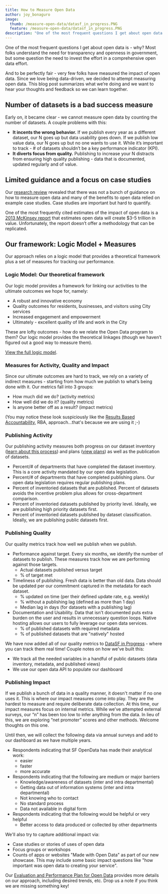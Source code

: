 ```yaml
---
title: How to Measure Open Data
author: joy_bonaguro
image:
  thumb: /measure-open-data/datasf_in_progress.PNG
  feature: /measure-open-data/datasf_in_progress.PNG
description: "One of the most frequent questions I get about open data is - why? Most folks understand the need for transparency and openness in government, but some question the need to invest the effort in a comprehensive open data effort."
---
```


One of the most frequent questions I get about open data is - why? Most folks understand the need for transparency and openness in government, but some question the need to invest the effort in a comprehensive open data effort.

And to be perfectly fair - very few folks have measured the impact of open data. Since we love being data-driven, we decided to attempt measuring open data. This blog post summarizes what we’re doing and we want to hear your thoughts and feedback so we can learn together.

## Number of datasets is a bad success measure

Early on, it became clear - we cannot measure open data by counting the number of datasets. A couple problems with this:

 - **It incents the wrong behavior.** If we publish every year as a different dataset, our N goes up but data usability goes down. If we publish low value data, our N goes up but no one wants to use it. While it’s important to track - # of datasets shouldn’t be a key performance indicator (KPI).
 - **It diverts focus from quality.** Publishing to increase your N distracts from ensuring high quality publishing - data that is documented, updated regularly and of value.

## Limited guidance and a focus on case studies
Our [research review](https://docs.google.com/document/d/1pEKAkSVPgr2-HMUoYcQe-jFD3wViEk_DzalCQp4bxUA/edit?usp=sharing) revealed that there was not a bunch of guidance on how to measure open data and many of the benefits to open data relied on example case studies. Case studies are important but hard to quantify. 

One of the most frequently cited estimates of the impact of open data is a [2013 McKinsey report](http://www.mckinsey.com/insights/business_technology/open_data_unlocking_innovation_and_performance_with_liquid_information) that estimates open data will create $3-5 trillion in value. Unfortunately, the report doesn’t offer a methodology that can be replicated.

## Our framework: Logic Model + Measures
Our approach relies on a logic model that provides a theoretical framework plus a set of measures for tracking our performance.

### Logic Model: Our theoretical framework
Our logic model provides a framework for linking our activities to the ultimate outcomes we hope for, namely:

 - A robust and innovative economy
 - Quality outcomes for residents, businesses, and visitors using City services
 - Increased engagement and empowerment
 - Ultimately - excellent quality of life and work in the City

These are lofty outcomes - how do we relate the Open Data program to them? Our logic model provides the theoretical linkages (though we haven’t figured out a good way to measure them).

[View the full logic model](https://drive.google.com/file/d/0B-65Qm9J0m0Wa1VIenczS3ZHRjA/view?usp=sharing).

### Measures for Activity, Quality and Impact
Since our ultimate outcomes are hard to track, we rely on a variety of indirect measures - starting from how much we publish to what’s being done with it. Our metrics fall into 3 groups:

 - How much did we do? (activity metrics)
 - How well did we do it? (quality metrics)
 - Is anyone better off as a result? (impact metrics)

(You may notice these look suspiciously like the [Results Based Accountability](http://raguide.org/), RBA, approach...that's because we are using it ;-)

### Publishing Activity
Our publishing activity measures both progress on our dataset inventory ([learn about this process](http://datasf.org/blog/5-ways-to-scale-mountain-of-data/)) and plans ([view plans](http://datasf.org/publishing/plans/)) as well as the publication of datasets.

 - Percent/# of departments that have completed the dataset inventory. This is a core activity mandated by our open data legislation.
 - Percent/# of departments that have completed publishing plans. Our open data legislation requires regular publishing plans.
 - Percent of inventoried datasets that are published. Percent of datasets avoids the incentive problem plus allows for cross-department comparison.
 - Percent of inventoried datasets published by priority level. Ideally, we are publishing high priority datasets first.
 - Percent of inventoried datasets published by dataset classification. Ideally, we are publishing public datasets first.

### Publishing Quality
Our quality metrics track how well we publish when we publish.

 - Performance against target. Every six months, we identify the number of datasets to publish. These measures track how we are performing against those targets.
	 - Actual datasets published versus target
	 - % of target met
 - Timeliness of publishing. Fresh data is better than old data. Data should be updated per our commitment captured in the metadata for each dataset.
	 - % updated on time (per their defined update rate, e.g. weekly)
	 - % without a publishing lag (defined as more than 1 day)
	 - Median lag in days (for datasets with a publishing lag)
 - Documentation and Usability. Data that isn't documented puts extra burden on the user and results in unnecessary question loops. Native hosting allows our users to fully leverage our open data services.
	 - % of published datasets with required metadata
	 - % of published datasets that are "natively" hosted

We have now added all of our quality metrics to [DataSF in Progress](http://datasf.org/progress/) - where you can track them real time! Couple notes on how we've built this:

 - We track all the needed variables in a handful of public datasets (data inventory, metadata, and published views)
 - We use our open data API to populate our dashboard

### Publishing Impact
If we publish a bunch of data in a quality manner, it doesn't matter if no one uses it. This is where our impact measures come into play. They are the hardest to measure and require deliberate data collection. At this time, our impact measures focus on internal metrics. While we’ve attempted external surveys, our “n” has been too low to infer anything from the data. In lieu of this, we are exploring “net promoter” scores and other methods. Welcome thoughts on this one.

Until then, we will collect the following data via annual surveys and add to our dashboard as we have multiple years.

 - Respondents indicating that SF OpenData has made their analytical work:
	 - easier
	 - faster
	 - more accurate
 - Respondents indicating that the following are medium or major barriers
	 - Knowledge/awareness of datasets (inter and intra departmental)
	 - Getting data out of information systems (inter and intra departmental)
	 - Not knowing who to contact
	 - No standard process
	 - Data not available in digital form
 - Respondents indicating that the following would be helpful or very helpful
	 - Better access to data produced or collected by other departments

We'll also try to capture additional impact via:

 - Case studies or stories of uses of open data
 - Focus groups or workshops
 - Counts of apps or websites "Made with Open Data" as part of our new showcase. This may include some basic impact questions like "how important was open data to creating your service".

Our [Evaluation and Performance Plan for Open Data](https://docs.google.com/document/d/1wvrSviKN8mYtxVVYCw7WohoujJjSFvSkY_Tj3ku8UMU/edit?usp=sharing) provides more details on our approach, including desired trends, etc. Drop us a note if you think we are missing something key!
